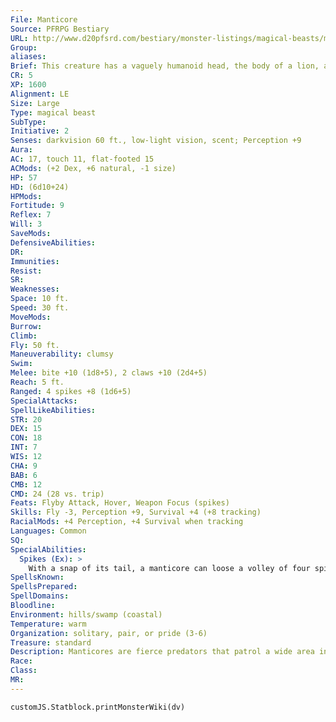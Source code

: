 ```yaml
---
File: Manticore
Source: PFRPG Bestiary
URL: http://www.d20pfsrd.com/bestiary/monster-listings/magical-beasts/manticore
Group: 
aliases: 
Brief: This creature has a vaguely humanoid head, the body of a lion, and the wings of a dragon. Its tail ends in long, sharp spikes.
CR: 5
XP: 1600
Alignment: LE
Size: Large
Type: magical beast
SubType: 
Initiative: 2
Senses: darkvision 60 ft., low-light vision, scent; Perception +9
Aura: 
AC: 17, touch 11, flat-footed 15
ACMods: (+2 Dex, +6 natural, -1 size)
HP: 57
HD: (6d10+24)
HPMods: 
Fortitude: 9
Reflex: 7
Will: 3
SaveMods: 
DefensiveAbilities: 
DR: 
Immunities: 
Resist: 
SR: 
Weaknesses: 
Space: 10 ft.
Speed: 30 ft.
MoveMods: 
Burrow: 
Climb: 
Fly: 50 ft.
Maneuverability: clumsy
Swim: 
Melee: bite +10 (1d8+5), 2 claws +10 (2d4+5)
Reach: 5 ft.
Ranged: 4 spikes +8 (1d6+5)
SpecialAttacks: 
SpellLikeAbilities: 
STR: 20
DEX: 15
CON: 18
INT: 7
WIS: 12
CHA: 9
BAB: 6
CMB: 12
CMD: 24 (28 vs. trip)
Feats: Flyby Attack, Hover, Weapon Focus (spikes)
Skills: Fly -3, Perception +9, Survival +4 (+8 tracking)
RacialMods: +4 Perception, +4 Survival when tracking
Languages: Common
SQ: 
SpecialAbilities:
  Spikes (Ex): >
    With a snap of its tail, a manticore can loose a volley of four spikes as a standard action (make an attack roll for each spike). This attack has a range of 180 feet with no range increment. All targets must be within 30 feet of each other. The creature can launch only 24 spikes in any 24-hour period.
SpellsKnown: 
SpellsPrepared: 
SpellDomains: 
Bloodline: 
Environment: hills/swamp (coastal)
Temperature: warm
Organization: solitary, pair, or pride (3-6)
Treasure: standard
Description: Manticores are fierce predators that patrol a wide area in search of fresh meat. A typical manticore is about 10 feet long and weighs about 1,000 pounds. Some have more human-like heads, usually with beards. Males and females look much alike. Manticores eat any meat, even carrion, though they prefer human flesh and rarely pass up an opportunity for such a delicacy. They are smart and social enough to bargain with or bully evil humanoids into alliances or offering tribute, and more powerful creatures may hire or bribe them to guard or patrol a place or area. They like lairs in high places, such as hilltops and caves in cliffs. Although manticores were likely a magical creation, they have long since established themselves as a naturally occurring species. Curiously, manticores seem strangely fecund, and can interbreed with a number of other similarly shaped creatures, including lions, dire lions, lamias, sphinxes, and even chimeras. The progeny of a manticore and an unusual mate is summarized on the table below. Manticore's Mate Offspring Lion Standard manticore Dire lion Advanced manticore Lamia Lamia with spiked tail and spikes special attack Sphinx Sphinx with spiked tail and spikes special attack Chimera Chimera with spiked tail and spikes special attack
Race: 
Class: 
MR: 
---
```

```dataviewjs
customJS.Statblock.printMonsterWiki(dv)
```
